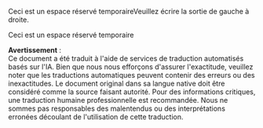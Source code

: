 Ceci est un espace réservé temporaireVeuillez écrire la sortie de gauche à droite.

Ceci est un espace réservé temporaire

**Avertissement** :  
Ce document a été traduit à l'aide de services de traduction automatisés basés sur l'IA. Bien que nous nous efforçons d'assurer l'exactitude, veuillez noter que les traductions automatiques peuvent contenir des erreurs ou des inexactitudes. Le document original dans sa langue native doit être considéré comme la source faisant autorité. Pour des informations critiques, une traduction humaine professionnelle est recommandée. Nous ne sommes pas responsables des malentendus ou des interprétations erronées découlant de l'utilisation de cette traduction.